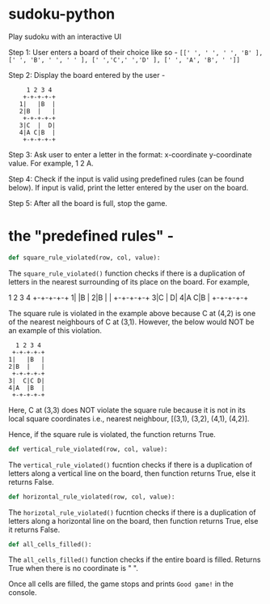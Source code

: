 # sudoku-python
Play sudoku with an interactive UI 


Step 1: User enters a board of their choice like so - 
```[[' ', ' ', ' ', 'B' ], [' ', 'B', ' ', ' ' ], [' ','C',' ','D' ], [' ', 'A', 'B', ' ']]```

Step 2: Display the board entered by the user - 
```     
     1 2 3 4
    +-+-+-+-+
   1|   |B  |
   2|B  |   |
    +-+-+-+-+
   3|C  |  D|
   4|A C|B  |
    +-+-+-+-+
  ```

Step 3: Ask user to enter a letter in the format: x-coordinate y-coordinate value. For example,
1 2 A. 

Step 4: Check if the input is valid using predefined rules (can be found below). If input is valid,
print the letter entered by the user on the board.

Step 5: After all the board is full, stop the game. 


# the "predefined rules" - 

```py 
def square_rule_violated(row, col, value):
```
The ```square_rule_violated()``` function checks if there is a duplication of letters in the nearest surrounding of its place on the board. 
For example, 

 1 2 3 4
+-+-+-+-+
1|   |B  |
2|B  |   |
+-+-+-+-+
3|C  |  D|
4|A C|B  |
+-+-+-+-+

The square rule is violated in the example above because C at (4,2) is one of the nearest neighbours of
C at (3,1). However, the below would NOT be an example of this violation.

```
  1 2 3 4
 +-+-+-+-+
1|   |B  |
2|B  |   |
 +-+-+-+-+
3|  C|C D|
4|A  |B  |
 +-+-+-+-+
```

Here, C at (3,3) does NOT violate the square rule because it is not in its local square coordinates i.e., nearest 
neighbour, [(3,1), (3,2), (4,1), (4,2)].

Hence, if the square rule is violated, the function returns True.

```py
def vertical_rule_violated(row, col, value):
```

The ```vertical_rule_violated()``` fucntion checks if there is a duplication of letters along a vertical line on the board, then function returns True, else it
returns False.


```py
def horizontal_rule_violated(row, col, value):
```

The ```horizotal_rule_violated()``` fucntion checks if there is a duplication of letters along a horizontal line on the board, then function returns True, else it
returns False.


```py
def all_cells_filled():
```

The ```all_cells_filled()``` function checks if the entire board is filled. Returns True when there is no coordinate is " ".

Once all cells are filled, the game stops and prints ```Good game!``` in the console. 
